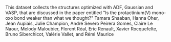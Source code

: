 This dataset collects the structures optimized with ADF, Gaussian and VASP, that are discussed in the paper entitled "Is the protactinium(V) mono-oxo bond weaker than what we thought?" Tamara Shaaban, Hanna Oher, Jean Aupiais, Julie Champion, André Severo Peirera Gomes, Claire Le Naour, Melody Maloubier, Florent Réal, Eric Renault, Xavier Rocquefelte, Bruno Siberchicot, Valérie Vallet, and Rémi Maurice
